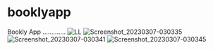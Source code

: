 # booklyapp

Bookly App .............
![LL](https://user-images.githubusercontent.com/63152787/223301230-ff3a775c-1efb-4954-b271-e45680839961.png)
![Screenshot_20230307-030335](https://user-images.githubusercontent.com/63152787/223293401-8fa6a934-4239-4bd4-8be4-3c0a54ef9d5b.jpg)
![Screenshot_20230307-030341](https://user-images.githubusercontent.com/63152787/223293417-f12597b2-0b83-48ba-bab5-ab59ed7ce302.jpg)
![Screenshot_20230307-030345](https://user-images.githubusercontent.com/63152787/223293444-2f6ed845-8c11-4956-af76-7e2f0ba7f091.jpg)

